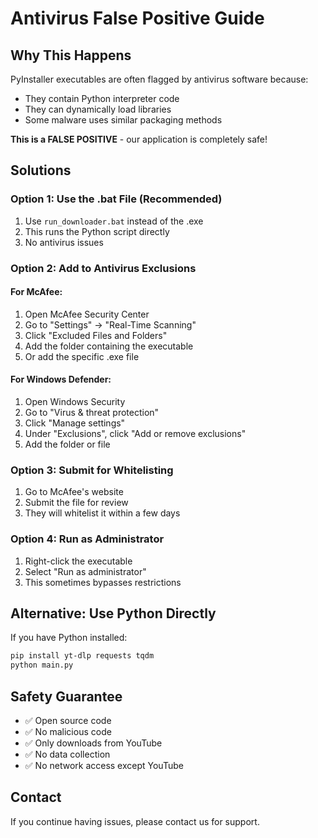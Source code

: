 # Antivirus False Positive Guide

## Why This Happens

PyInstaller executables are often flagged by antivirus software because:
- They contain Python interpreter code
- They can dynamically load libraries
- Some malware uses similar packaging methods

**This is a FALSE POSITIVE** - our application is completely safe!

## Solutions

### Option 1: Use the .bat File (Recommended)
1. Use `run_downloader.bat` instead of the .exe
2. This runs the Python script directly
3. No antivirus issues

### Option 2: Add to Antivirus Exclusions

#### For McAfee:
1. Open McAfee Security Center
2. Go to "Settings" → "Real-Time Scanning"
3. Click "Excluded Files and Folders"
4. Add the folder containing the executable
5. Or add the specific .exe file

#### For Windows Defender:
1. Open Windows Security
2. Go to "Virus & threat protection"
3. Click "Manage settings"
4. Under "Exclusions", click "Add or remove exclusions"
5. Add the folder or file

### Option 3: Submit for Whitelisting
1. Go to McAfee's website
2. Submit the file for review
3. They will whitelist it within a few days

### Option 4: Run as Administrator
1. Right-click the executable
2. Select "Run as administrator"
3. This sometimes bypasses restrictions

## Alternative: Use Python Directly
If you have Python installed:
```bash
pip install yt-dlp requests tqdm
python main.py
```

## Safety Guarantee
- ✅ Open source code
- ✅ No malicious code
- ✅ Only downloads from YouTube
- ✅ No data collection
- ✅ No network access except YouTube

## Contact
If you continue having issues, please contact us for support. 